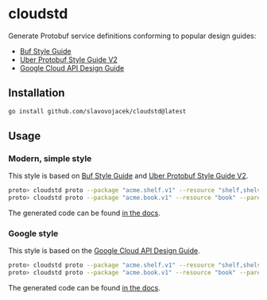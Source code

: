 # cloudstd

Generate Protobuf service definitions conforming to popular design guides:

- [Buf Style Guide](https://docs.buf.build/best-practices/style-guide)
- [Uber Protobuf Style Guide V2](https://github.com/uber/prototool/blob/dev/style/README.md)
- [Google Cloud API Design Guide](https://cloud.google.com/apis/design)

## Installation

```sh
go install github.com/slavovojacek/cloudstd@latest
```

## Usage

### Modern, simple style

This style is based on [Buf Style Guide](https://docs.buf.build/best-practices/style-guide) and [Uber Protobuf Style Guide V2](https://github.com/uber/prototool/blob/dev/style/README.md).

```sh
proto> cloudstd proto --package "acme.shelf.v1" --resource "shelf,shelves"
proto> cloudstd proto --package "acme.book.v1" --resource "book" --parent "shelf,shelves"
```

The generated code can be found [in the docs](docs/examples/proto/modern/README.md).

### Google style

This style is based on the [Google Cloud API Design Guide](https://cloud.google.com/apis/design).

```sh
proto> cloudstd proto --package "acme.shelf.v1" --resource "shelf,shelves" --google
proto> cloudstd proto --package "acme.book.v1" --resource "book" --parent "shelf,shelves" --google
```

The generated code can be found [in the docs](docs/examples/proto/google/README.md).
